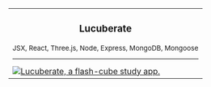 <div align="center">
  <table border="0" cellspacing="0" cellpadding="0">
    <tbody>
      <tr>
        <td>
          <div align="center">
            <h3>Lucuberate</h3>
            <sub>JSX, React, Three.js, Node, Express, MongoDB, Mongoose</sub>
            <sub><hr></sub>
          </div>
          <a href="https://lucuberate.com/" target="_blank">
            <img
              alt="Lucuberate, a flash-cube study app."
              src="https://ibb.co/qpXJvnK"
            />
          </a>
        </td>
      </tr>
    </tbody>
  </table>
</div>

